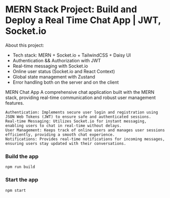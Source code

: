 # MERN Stack Project: Build and Deploy a Real Time Chat App | JWT, Socket.io



About this project:

-    Tech stack: MERN + Socket.io + TailwindCSS + Daisy UI
-    Authentication && Authorization with JWT
-    Real-time messaging with Socket.io
-    Online user status (Socket.io and React Context)
-    Global state management with Zustand
-    Error handling both on the server and on the client

MERN Chat App
A comprehensive chat application built with the MERN stack, providing real-time communication and robust user management features.

    Authentication: Implements secure user login and registration using JSON Web Tokens (JWT) to ensure safe and authenticated sessions.
    Real-time Messaging: Utilizes Socket.io for instant messaging, enabling users to chat in real-time without delays.
    User Management: Keeps track of online users and manages user sessions efficiently, providing a smooth chat experience.
    Notifications: Provides real-time notifications for incoming messages, ensuring users stay updated with their conversations.


### Build the app

```shell
npm run build
```

### Start the app

```shell
npm start
```
